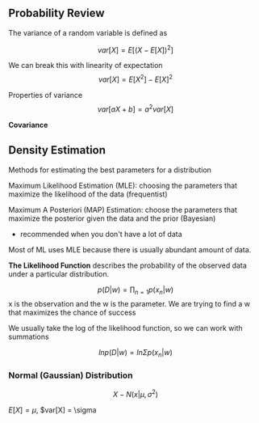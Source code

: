 
## Probability Review

The variance of a random variable is defined as 

$$
var[X] = E[(X - E[X])^2]
$$

We can break this with linearity of expectation
$$
var[X] = E[X^2] - E[X]^2
$$

Properties of variance
$$
var[aX + b] = a^2 var[X]
$$

**Covariance**


## Density Estimation

Methods for estimating the best parameters for a distribution

Maximum Likelihood Estimation (MLE): choosing the parameters that maximize the likelihood of the data (frequentist)


Maximum A Posteriori (MAP) Estimation: choose the parameters that maximize the posterior given the data and the prior (Bayesian)
- recommended when you don't have a lot of data

Most of ML uses MLE because there is usually abundant amount of data.

**The Likelihood Function** describes the probability of the observed data under a particular distribution.

$$
p(D|w) = \prod_{n=1}p(x_n|w)
$$
x is the observation and the w is the parameter. We are trying to find a w that maximizes the chance of success 

We usually take the log of the likelihood function, so we can work with summations

$$
ln p(D|w) = ln\Sigma{p(x_n | w)}
$$


### Normal (Gaussian) Distribution

$$
X-N(x|\mu, \sigma^2)
$$


$E[X] = \mu$, $var[X] = \sigma
